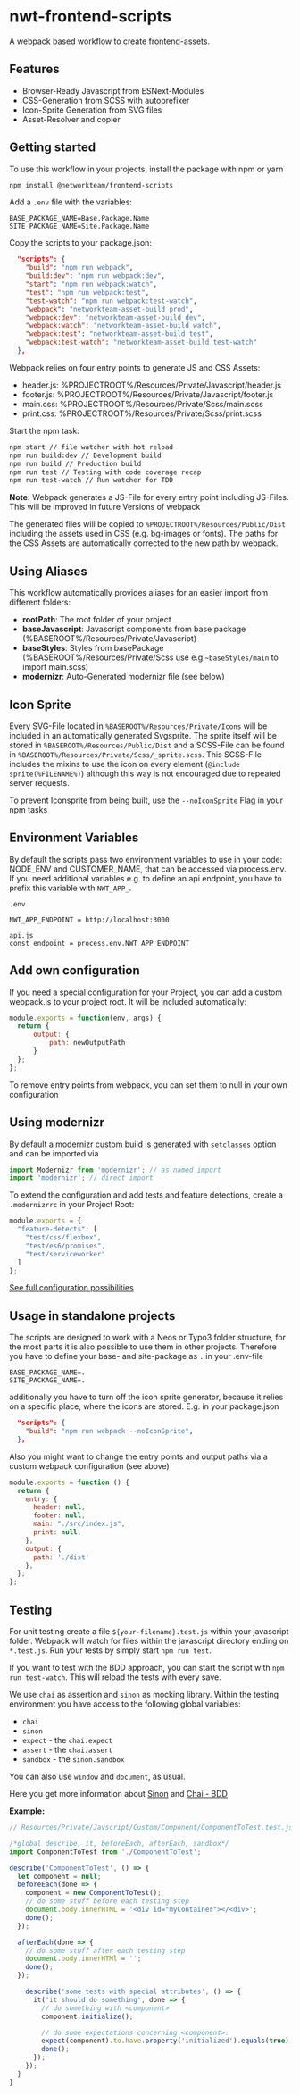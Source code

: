 # nwt-frontend-scripts
A webpack based workflow to create frontend-assets.

## Features
* Browser-Ready Javascript from ESNext-Modules
* CSS-Generation from SCSS with autoprefixer
* Icon-Sprite Generation from SVG files
* Asset-Resolver and copier

## Getting started

To use this workflow in your projects, install the package with npm or yarn

```bash
npm install @networkteam/frontend-scripts
```
Add a `.env` file with the variables:

```env
BASE_PACKAGE_NAME=Base.Package.Name
SITE_PACKAGE_NAME=Site.Package.Name
```

Copy the scripts to your package.json:

```json
  "scripts": {
    "build": "npm run webpack",
    "build:dev": "npm run webpack:dev",
    "start": "npm run webpack:watch",
    "test": "npm run webpack:test",
    "test-watch": "npm run webpack:test-watch",
    "webpack": "networkteam-asset-build prod",
    "webpack:dev": "networkteam-asset-build dev",
    "webpack:watch": "networkteam-asset-build watch",
    "webpack:test": "networkteam-asset-build test",
    "webpack:test-watch": "networkteam-asset-build test-watch"
  },
```

Webpack relies on four entry points to generate JS and CSS Assets:

* header.js: %PROJECTROOT%/Resources/Private/Javascript/header.js
* footer.js: %PROJECTROOT%/Resources/Private/Javascript/footer.js
* main.css: %PROJECTROOT%/Resources/Private/Scss/main.scss
* print.css: %PROJECTROOT%/Resources/Private/Scss/print.scss

Start the npm task:

```bash
npm start // file watcher with hot reload
npm run build:dev // Development build
npm run build // Production build
npm run test // Testing with code coverage recap
npm run test-watch // Run watcher for TDD
```

**Note:** Webpack generates a JS-File for every entry point including JS-Files. This will be improved in future Versions of webpack

The generated files will be copied to `%PROJECTROOT%/Resources/Public/Dist` including the assets used in CSS (e.g. bg-images or fonts). The paths for the CSS Assets are automatically corrected to the new path by webpack.

## Using Aliases

This workflow automatically provides aliases for an easier import from different folders:

* **rootPath**: The root folder of your project
* **baseJavascript**: Javascript components from base package (%BASEROOT%/Resources/Private/Javascript)
* **baseStyles**: Styles from basePackage (%BASEROOT%/Resources/Private/Scss use e.g `~baseStyles/main` to import main.scss)
* **modernizr**: Auto-Generated modernizr file (see below)

## Icon Sprite

Every SVG-File located in `%BASEROOT%/Resources/Private/Icons` will be included in an automatically generated Svgsprite. The sprite itself will be stored in `%BASEROOT%/Resources/Public/Dist` and a SCSS-File can be found in `%BASEROOT%/Resources/Private/Scss/_sprite.scss`. This SCSS-File includes the mixins to use the icon on every element (`@include sprite(%FILENAME%)`) although this way is not encouraged due to repeated server requests.

To prevent Iconsprite from being built, use the `--noIconSprite` Flag in your npm tasks

## Environment Variables

By default the scripts pass two environment variables to use in your code: NODE_ENV and CUSTOMER_NAME, that can be accessed via process.env. If you need additional variables e.g. to define an api endpoint, you have to prefix this variable with `NWT_APP_`.

```
.env

NWT_APP_ENDPOINT = http://localhost:3000

api.js
const endpoint = process.env.NWT_APP_ENDPOINT
```

## Add own configuration

If you need a special configuration for your Project, you can add a custom webpack.js to your project root. It will be included automatically:

```Javascript
module.exports = function(env, args) {
  return {
      output: {
          path: newOutputPath
      }
  };
};
```

To remove entry points from webpack, you can set them to null in your own configuration

## Using modernizr

By default a modernizr custom build is generated with `setclasses` option and can be imported via

```Javascript
import Modernizr from 'modernizr'; // as named import
import 'modernizr'; // direct import
```

To extend the configuration and add tests and feature detections, create a `.modernizrrc` in your Project Root:

```Javascript
module.exports = {
  "feature-detects": [
    "test/css/flexbox",
    "test/es6/promises",
    "test/serviceworker"
  ]
};
```

[See full configuration possibilities](https://github.com/Modernizr/Modernizr/blob/master/lib/config-all.json)

## Usage in standalone projects

The scripts are designed to work with a Neos or Typo3 folder structure, for the most parts it is also possible to use them in other projects. Therefore you have to define your base- and site-package as `.` in your .env-file

```env
BASE_PACKAGE_NAME=.
SITE_PACKAGE_NAME=.
```

additionally you have to turn off the icon sprite generator, because it relies on a specific place, where the icons are stored. E.g. in your package.json


```json
  "scripts": {
    "build": "npm run webpack --noIconSprite",
  },
```

Also you might want to change the entry points and output paths via a custom webpack configuration (see above)

```javascript
module.exports = function () {
  return {
    entry: {
      header: null,
      footer: null,
      main: "./src/index.js",
      print: null,
    },
    output: {
      path: './dist'
    },
  };
};
```

## Testing

For unit testing create a file `${your-filename}.test.js` within your javascript folder.
Webpack will watch for files within the javascript directory ending on `*.test.js`.
Run your tests by simply start `npm run test`.

If you want to test with the BDD approach, you can start the script with `npm run test-watch`.
This will reload the tests with every save.

We use `chai` as assertion and `sinon` as mocking library.
Within the testing environment you have access to the following global variables:
  * `chai`
  * `sinon`
  * `expect` - the `chai.expect`
  * `assert` - the `chai.assert`
  * `sandbox` - the `sinon.sandbox`

You can also use `window` and `document`, as usual.

Here you get more information about [Sinon](https://sinonjs.org/) and [Chai - BDD](https://www.chaijs.com/api/bdd/)

**Example:**
```js
// Resources/Private/Javscript/Custom/Component/ComponentToTest.test.js

/*global describe, it, beforeEach, afterEach, sandbox*/
import ComponentToTest from './ComponentToTest';

describe('ComponentToTest', () => {
  let component = null;
  beforeEach(done => {
    component = new ComponentToTest();
    // do some stuff before each testing step
    document.body.innerHTML = '<div id="myContainer"></<div>';
    done();
  });

  afterEach(done => {
    // do some stuff after each testing step
    document.body.innerHTMl = '';
    done();
  });

    describe('some tests with special attributes', () => {
      it('it should do something', done => {
        // do something with <component>
        component.initialize();

        // do some expectations concerning <component>.
        expect(component).to.have.property('initialized').equals(true);
        done();
      });
    });
  }
}
```
